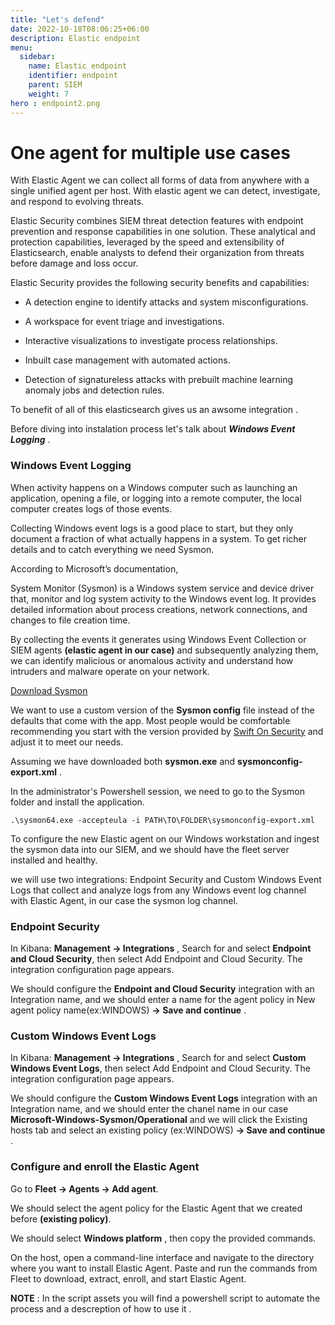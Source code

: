 ```yaml
---
title: "Let's defend"
date: 2022-10-18T08:06:25+06:00
description: Elastic endpoint
menu:
  sidebar:
    name: Elastic endpoint
    identifier: endpoint
    parent: SIEM
    weight: 7
hero : endpoint2.png
---
```

# One agent for multiple use cases

With Elastic Agent we can collect all forms of data from anywhere with a single unified agent per host. With elastic agent we can detect, investigate, and respond to evolving threats.


Elastic Security combines SIEM threat detection features with endpoint prevention and response capabilities in one solution. These analytical and protection capabilities, leveraged by the speed and extensibility of Elasticsearch, enable analysts to defend their organization from threats before damage and loss occur.


Elastic Security provides the following security benefits and capabilities:

* A detection engine to identify attacks and system misconfigurations.

* A workspace for event triage and investigations.

* Interactive visualizations to investigate process relationships.

* Inbuilt case management with automated actions.

* Detection of signatureless attacks with prebuilt machine learning anomaly jobs and detection rules.

To benefit of all of this elasticsearch gives us an awsome integration .

Before diving into instalation process let's talk about ***Windows Event Logging*** .

### Windows Event Logging

When activity happens on a Windows computer such as launching an application, opening a file, or logging into a remote computer, the local computer creates logs of those events.

Collecting Windows event logs is a good place to start, but they only document a fraction of what actually happens in a system. To get richer details and to catch everything we need Sysmon.


According to Microsoft’s documentation,

System Monitor (Sysmon) is a Windows system service and device driver that, monitor and log system activity to the Windows event log. It provides detailed information about process creations, network connections, and changes to file creation time. 

By collecting the events it generates using Windows Event Collection or SIEM agents **(elastic agent in our case)** and subsequently analyzing them, we can identify malicious or anomalous activity and understand how intruders and malware operate on your network.



[Download Sysmon](https://learn.microsoft.com/en-us/sysinternals/downloads/sysmon)


We want to use a custom version of the **Sysmon config** file instead of the defaults that come with the app. Most people would be comfortable recommending you start with the version provided by [Swift On Security](https://github.com/SwiftOnSecurity/sysmon-config) and adjust it to meet our needs.


Assuming we have downloaded both **sysmon.exe** and **sysmonconfig-export.xml** .


In the administrator's Powershell session, we need to go to the Sysmon folder and install the application.

```
.\sysmon64.exe -accepteula -i PATH\TO\FOLDER\sysmonconfig-export.xml
```

To configure the new Elastic agent on our Windows workstation and ingest the sysmon data into our SIEM, and we should have the fleet server installed and healthy.


we will use two integrations: Endpoint Security and Custom Windows Event Logs that collect and analyze logs from any Windows event log channel with Elastic Agent, in our case the sysmon log channel.



### Endpoint Security 

In Kibana: **Management → Integrations** , Search for and select **Endpoint and Cloud Security**, then select Add Endpoint and Cloud Security. The integration configuration page appears.


We should configure the **Endpoint and Cloud Security** integration with an Integration name, and we should enter a name for the agent policy in New agent policy name(ex:WINDOWS) **→ Save and continue** .


### Custom Windows Event Logs

In Kibana: **Management → Integrations** , Search for and select **Custom Windows Event Logs**, then select Add Endpoint and Cloud Security. The integration configuration page appears.

We should configure the **Custom Windows Event Logs** integration with an Integration name, and we should enter the chanel name in our case **Microsoft-Windows-Sysmon/Operational** and we will click the Existing hosts tab and select an existing policy (ex:WINDOWS) **→ Save and continue** .



### Configure and enroll the Elastic Agent 

Go to **Fleet → Agents → Add agent**.

We should select the agent policy for the Elastic Agent that we created before **(existing policy)**.


We should select **Windows platform** , then copy the provided commands.


On the host, open a command-line interface and navigate to the directory where you want to install Elastic Agent. Paste and run the commands from Fleet to download, extract, enroll, and start Elastic Agent. 



**NOTE** :  In the script assets you will find a powershell script to automate the process and a descreption of how to use it .
